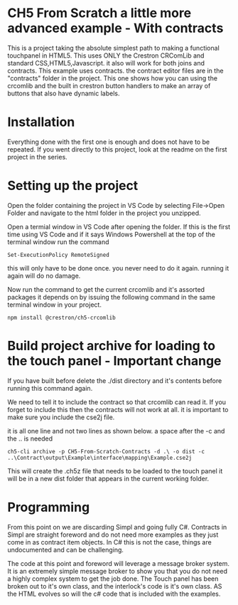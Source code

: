 # CH5 From Scratch a little more advanced example - With contracts

This is a project taking the absolute simplest path to making a functional touchpanel in HTML5.  This uses ONLY the Crestron CRComLib and standard CSS,HTML5,Javascript.   it also will work for both joins and contracts.  This example uses contracts.  the contract editor files are in the "contracts" folder in the project.  This one shows how you can using the crcomlib and the built in crestron button handlers to make an array of buttons that also have dynamic labels.  

# Installation
Everything done with the  first one is enough and does not have to be repeated.   If you went directly to this project,  look at the readme on the first project in the series.



# Setting up the project
Open the folder containing the project in VS Code by selecting File->Open Folder and navigate to the html folder in the project you unzipped.

Open a termial window in VS Code after opening the folder.
If this is the first time using VS Code and if it says Windows Powershell at the top of the terminal window run the command

~~~
Set-ExecutionPolicy RemoteSigned
~~~



this will only have to be done once. you never need to do it again.  running it again will do no damage.

Now run the command to get the current crcomlib and it's assorted packages it depends on by issuing the following command in the same terminal window in your project.

~~~
npm install @crestron/ch5-crcomlib
~~~




# Build project archive for loading to the touch panel - Important change
If you have built before delete the ./dist directory and it's contents before running this command again. 

We need to tell it to include the contract so that crcomlib can read it. If you forget to include this then the contracts will not work at all. it is important to make sure you include the cse2j file.

 it is all one line and not two lines as shown below. a space after the -c and the .. is needed

~~~
ch5-cli archive -p CH5-From-Scratch-Contracts -d .\ -o dist -c ..\Contract\output\Example\interface\mapping\Example.cse2j
~~~



This will create the .ch5z file that needs to be loaded to the touch panel it will be in a new dist folder that appears in the current working folder.



# Programming

 From this point on we are discarding Simpl and going fully C#.   Contracts in Simpl are straight foreword and do not need more examples as they just come in as contract item objects.   In C# this is not the case,  things are undocumented and can be challenging.



The code at this point and foreword will leverage a message broker system.   It is an extremely simple message broker to show you that you do not need a highly complex system to get the job done.   The Touch panel has been broken out to it's own class, and  the interlock's code is it's own class.  AS the HTML evolves so will the c# code that is included with the examples.